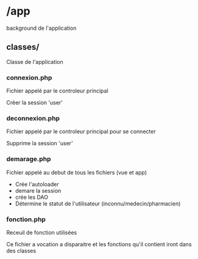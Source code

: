 # /app
background de l'application

## classes/
Classe de l'application

### connexion.php
Fichier appelé par le controleur principal

Créer la session 'user' 

### deconnexion.php
Fichier appelé par le controleur principal pour se connecter

Supprime la session 'user'

### demarage.php
Fichier appelé au debut de tous les fichiers (vue et app)

* Crée l'autoloader
* demare la session
* crée les DAO
* Détermine le statut de l'utilisateur (inconnu/medecin/pharmacien)

### fonction.php
Receuil de fonction utilisées

Ce fichier a vocation a disparaitre et les fonctions qu'il contient iront dans des classes
